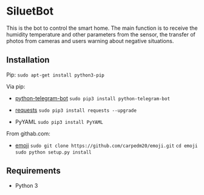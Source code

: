 # SiluetBot

This is the bot to control the smart home. The main function is to receive the humidity temperature and other parameters from the sensor, the transfer of photos from cameras and users warning about negative situations.

## Installation

Pip:
	`sudo apt-get install python3-pip`

Via pip:
- [python-telegram-bot](https://pypi.python.org/pypi/python-telegram-bot/#installing)
	`sudo pip3 install python-telegram-bot`

- [requests](http://docs.python-requests.org/en/master/user/quickstart/)
	`sudo pip3 install requests --upgrade`

- PyYAML
	`sudo pip3 install PyYAML`

From githab.com:
- [emoji](https://github.com/carpedm20/emoji)
	`sudo git clone https://github.com/carpedm20/emoji.git`
	`cd emoji`
	`sudo python setup.py install`

## Requirements
- Python 3